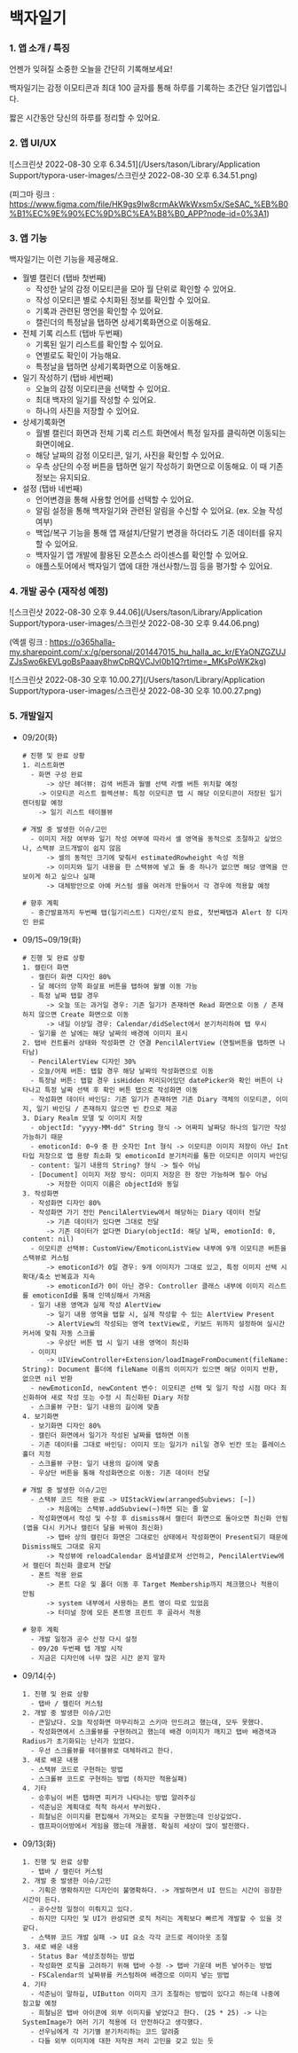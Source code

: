 # 백자일기

### 1. 앱 소개 / 특징

언젠가 잊혀질 소중한 오늘을 간단히 기록해보세요!

백자일기는 감정 이모티콘과 최대 100 글자를 통해 하루를 기록하는 초간단 일기앱입니다.

짧은 시간동안 당신의 하루를 정리할 수 있어요.



### 2. 앱 UI/UX

![스크린샷 2022-08-30 오후 6.34.51](/Users/tason/Library/Application Support/typora-user-images/스크린샷 2022-08-30 오후 6.34.51.png)

(피그마 링크 : https://www.figma.com/file/HK9gs9Iw8crmAkWkWxsm5x/SeSAC_%EB%B0%B1%EC%9E%90%EC%9D%BC%EA%B8%B0_APP?node-id=0%3A1)



### 3. 앱 기능

백자일기는 이런 기능을 제공해요.

- 월별 캘린더 (탭바 첫번째)
  - 작성한 날의 감정 이모티콘을 모아 월 단위로 확인할 수 있어요.
  - 작성 이모티콘 별로 수치화된 정보를 확인할 수 있어요.
  - 기록과 관련된 명언을 확인할 수 있어요.
  - 캘린더의 특정날을 탭하면 상세기록화면으로 이동해요.
- 전체 기록 리스트 (탭바 두번째)
  - 기록된 일기 리스트를 확인할 수 있어요. 
  - 연별로도 확인이 가능해요.
  - 특정날을 탭하면 상세기록화면으로 이동해요.
- 일기 작성하기 (탭바 세번째)
  - 오늘의 감정 이모티콘을 선택할 수 있어요.
  - 최대 백자의 일기를 작성할 수 있어요.
  - 하나의 사진을 저장할 수 있어요.
- 상세기록화면 
  - 월별 캘린더 화면과 전체 기록 리스트 화면에서 특정 일자를 클릭하면 이동되는 화면이에요.
  - 해당 날짜의 감정 이모티콘, 일기, 사진을 확인할 수 있어요.
  - 우측 상단의 수정 버튼을 탭하면 일기 작성하기 화면으로 이동해요. 이 때 기존 정보는 유지되요.
- 설정 (탭바 네번째)
  - 언어변경을 통해 사용할 언어를 선택할 수 있어요.
  - 알림 설정을 통해 백자일기와 관련된 알림을 수신할 수 있어요. (ex. 오늘 작성 여부)
  - 백업/복구 기능을 통해 앱 재설치/단말기 변경을 하더라도 기존 데이터를 유지할 수 있어요.
  - 백자일기 앱 개발에 활용된 오픈소스 라이센스를 확인할 수 있어요.
  - 애플스토어에서 백자일기 앱에 대한 개선사항/느낌 등을 평가할 수 있어요.



### 4. 개발 공수 (재작성 예정)

![스크린샷 2022-08-30 오후 9.44.06](/Users/tason/Library/Application Support/typora-user-images/스크린샷 2022-08-30 오후 9.44.06.png)

(엑셀 링크 : https://o365halla-my.sharepoint.com/:x:/g/personal/201447015_hu_halla_ac_kr/EYaONZGZUJZJsSwo6kEVLgoBsPaaay8hwCpRQVCJvI0b1Q?rtime=_MKsPoWK2kg)



![스크린샷 2022-08-30 오후 10.00.27](/Users/tason/Library/Application Support/typora-user-images/스크린샷 2022-08-30 오후 10.00.27.png)



### 5. 개발일지


- 09/20(화)

  ~~~
  # 진행 및 완료 상황
  1. 리스트화면
  	- 화면 구성 완료
  		-> 상단 헤더뷰: 검색 버튼과 월별 선택 라벨 버튼 위치할 예정
      -> 이모티콘 리스트 컬렉션뷰: 특정 이모티콘 탭 시 해당 이모티콘이 저장된 일기 렌더링할 예정
      -> 일기 리스트 테이블뷰
  	
  # 개발 중 발생한 이슈/고민
  	- 이미지 저장 여부와 일기 작성 여부에 따라서 셀 영역을 동적으로 조절하고 싶었으나, 스택뷰 코드개발이 쉽지 않음
  		-> 셀의 동적인 크기에 맞춰서 estimatedRowheight 속성 적용
  		-> 이미지와 일기 내용을 한 스택뷰에 넣고 둘 중 하나가 없으면 해당 영역을 안보이게 하고 싶으나 실패
  		-> 대체방안으로 아예 커스텀 셀을 여러개 만들어서 각 경우에 적용할 예정
  		
  # 향후 계획
  	- 중간발표까지 두번째 탭(일기리스트) 디자인/로직 완료, 첫번째탭과 Alert 창 디자인 완료
  ~~~

- 09/15~09/19(화)

  ~~~
  # 진행 및 완료 상황
  1. 캘린더 화면
  	- 캘린더 화면 디자인 80%
  	- 달 헤더의 양쪽 화살표 버튼을 탭하여 월별 이동 가능
  	- 특정 날짜 탭할 경우
  		-> 오늘 또는 과거일 경우: 기존 일기가 존재하면 Read 화면으로 이동 / 존재하지 않으면 Create 화면으로 이동
  		-> 내일 이상일 경우: Calendar/didSelect에서 분기처리하여 탭 무시
  	- 일기를 쓴 날에는 해당 날짜의 배경에 이미지 표시
  2. 탭바 컨트롤러 상태와 작성화면 간 연결 PencilAlertView (연필버튼을 탭하면 나타남)
  	- PencilAlertView 디자인 30%
  	- 오늘/어제 버튼: 탭할 경우 해당 날짜의 작성화면으로 이동
  	- 특정날 버튼: 탭할 경우 isHidden 처리되어있던 datePicker와 확인 버튼이 나타나고 특정 날짜 선택 후 확인 버튼 탭으로 작성화면 이동
  	- 작성화면 데이터 바인딩: 기존 일기가 존재하면 기존 Diary 객체의 이모티콘, 이미지, 일기 바인딩 / 존재하지 않으면 빈 칸으로 제공
  3. Diary Realm 모델 및 이미지 저장
  	- objectId: "yyyy-MM-dd" String 형식 -> 어짜피 날짜당 하나의 일기만 작성 가능하기 때문
  	- emoticonId: 0~9 중 한 숫자인 Int 형식 -> 이모티콘 이미지 저장이 아닌 Int 타입 저장으로 앱 용량 최소화 및 emoticonId 분기처리를 통한 이모티콘 이미지 바인딩
  	- content: 일기 내용의 String? 형식 -> 필수 아님
  	- [Document] 이미지 저장 방식: 이미지 저장은 한 장만 가능하며 필수 아님
  		-> 저장한 이미지 이름은 objectId와 동일
  3. 작성화면
  	- 작성화면 디자인 80%
  	- 작성화면 가기 전인 PencilAlertView에서 해당하는 Diary 데이터 전달
  		-> 기존 데이터가 있다면 그대로 전달
  		-> 기존 데이터가 없다면 Diary(objectId: 해당 날짜, emotionId: 0, content: nil)
  	- 이모티콘 선택뷰: CustomView/EmoticonListView 내부에 9개 이모티콘 버튼을 스택뷰로 커스텀
  		-> emoticonId가 0일 경우: 9개 이미지가 그대로 있고, 특정 이미지 선택 시 확대/축소 반복효과 지속
  		-> emoticonId가 0이 아닌 경우: Controller 클래스 내부에 이미지 리스트를 emoticonId를 통해 인덱싱해서 가져옴
  	- 일기 내용 영역과 실제 작성 AlertView
  		-> 일기 내용 영역을 탭할 시, 실제 작성할 수 있는 AlertView Present
  		-> AlertView의 작성되는 영역 textView로, 키보드 위까지 설정하여 실시간 커서에 맞춰 자동 스크롤
  		-> 우상단 버튼 탭 시 일기 내용 영역이 최신화
  	- 이미지
  		-> UIViewController+Extension/loadImageFromDocument(fileName: String): Document 폴더에 fileName 이름의 이미지가 있으면 해당 이미지 반환, 없으면 nil 반환
  	- newEmoticonId, newContent 변수: 이모티콘 선택 및 일기 작성 시점 마다 최신화하여 새로 작성 또는 수정 시 최신화된 Diary 저장
  	- 스크롤뷰 구현: 일기 내용의 길이에 맞춤
  4. 보기화면
  	- 보기화면 디자인 80%
  	- 캘린더 화면에서 일기가 작성된 날짜를 탭하면 이동
  	- 기존 데이터를 그대로 바인딩: 이미지 또는 일기가 nil일 경우 빈칸 또는 플레이스홀더 지정
  	- 스크롤뷰 구현: 일기 내용의 길이에 맞춤
  	- 우상단 버튼을 통해 작성화면으로 이동: 기존 데이터 전달
  	
  # 개발 중 발생한 이슈/고민
  	- 스택뷰 코드 적용 완료 -> UIStackView(arrangedSubviews: [~])
  		-> 처음에는 스택뷰.addSubview(~)하면 되는 줄 앎
  	- 작성화면에서 작성 및 수정 후 dismiss해서 캘린더 화면으로 돌아오면 최신화 안됨 (앱을 다시 키거나 캘린더 달을 바꿔야 최신화)
  		-> 탭바 상의 캘린더 화면은 그대로인 상태에서 작성화면이 Present되기 때문에 Dismiss해도 그대로 유지
  		-> 작성뷰에 reloadCalendar 옵셔널클로져 선언하고, PencilAlertView에서 캘린더 최신화 클로져 전달
  	- 폰트 적용 완료
  		-> 폰트 다운 및 폴더 이동 후 Target Membership까지 체크했으나 적용이 안됨
  		-> system 내부에서 사용하는 폰트 명이 따로 있었음
  		-> 터미널 창에 모든 폰트명 프린트 후 골라서 적용
  		
  # 향후 계획
  	- 개발 일정과 공수 산정 다시 설정
  	- 09/20 두번째 탭 개발 시작
  	- 지금은 디자인에 너무 많은 시간 쏟지 말자
  ~~~

- 09/14(수)

  ~~~
  1. 진행 및 완료 상황
  	- 탭바 / 캘린더 커스텀
  2. 개발 중 발생한 이슈/고민
  	- 큰일났다. 오늘 작성화면 마무리하고 스키마 만드려고 했는데, 모두 못했다.
  	- 작성화면에서 스크롤뷰를 구현하려고 했는데 배경 이미지가 깨지고 탭바 배경색과 Radius가 초기화되는 난리가 있었다.
  	- 우선 스크롤뷰를 테이블뷰로 대체하려고 한다.
  3. 새로 배운 내용
  	- 스택뷰 코드로 구현하는 방법
  	- 스크롤뷰 코드로 구현하는 방법 (하지만 적용실패)
  4. 기타
  	- 승후님이 버튼 탭하면 피커가 나타나는 방법 알려주심
  	- 석준님은 계획대로 척척 하셔서 부러웠다.
  	- 희철님은 이미지를 편집해서 가져오는 로직을 구현했는데 인상깊었다.
  	- 캠프파이어방에서 게임을 했는데 개꿀잼. 확실히 세상이 많이 발전했다.
  ~~~

- 09/13(화)

  ~~~
  1. 진행 및 완료 상황
  	- 탭바 / 캘린더 커스텀
  2. 개발 중 발생한 이슈/고민
  	- 기획은 명확하지만 디자인이 불명확하다. -> 개발하면서 UI 만드는 시간이 굉장한 시간이 든다.
  	- 공수산정 일정이 미뤄지고 있다.
  	- 하지만 디자인 및 UI가 완성되면 로직 처리는 계획보다 빠르게 개발할 수 있을 것 같다.
  	- 스택뷰 코드 개발 실패 -> UI 요소 각각 코드로 레이아웃 조절
  3. 새로 배운 내용
  	- Status Bar 색상조정하는 방법
  	- 작성화면 로직을 고려하기 위해 탭바 수정 -> 탭바 가운데 버튼 넣어주는 방법
  	- FSCalendar의 날짜뷰를 커스텀하여 배경으로 이미지 넣는 방법
  4. 기타
  	- 석준님이 말하길, UIButton 이미지 크기 조절하는 방법이 있다고 하는데 나중에 참고할 예정
  	- 희철님은 탭바 아이콘에 외부 이미지를 넣었다고 한다. (25 * 25) -> 나는 SystemImage가 여러 기기 적용에 더 안전하다고 생각했다.
  	- 선우님에게 각 기기별 분기처리하는 코드 알려줌
  	- 다들 외부 이미지에 대한 저작권 처리 고민을 갖고 있는 듯
  ~~~

  

